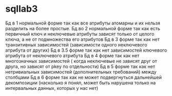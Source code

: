 # sqllab3

Бд в 1 нормальной форме так как все атрибуты атомарны и их нельзя разделить на более простые.
Бд во 2 нормальной форме так как есть первичный ключ и неключевые атрибуты зависят только от целого ключа, а не от подмножества его атрибутов
Бд в 3 форме так как нет транзитивных зависимостей (зависимости одного неключевого атрибута от других)
Бд в 3.5 форме так как нет зависимостей ключевого атрибута от неключевого атрибута
Бд в 4 форме так как нет многозначных зависимостей ( когда неключевые не зависят друг от друга, но зависят от pkey по отдельности)
Бд в 5 форме так как нет нетривиальных зависимостей (дополнительных требований) между столбцами
Бд в 6 форме так как не может подвергнуться дальнейшей декомпозиции
(насколько я понял, может быть нарушена только на интервальных данных, которых у нас нет)
